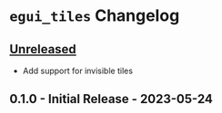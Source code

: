 # `egui_tiles` Changelog

## [Unreleased](https://github.com/rerun-io/rerun/compare/latest...HEAD)
* Add support for invisible tiles


## 0.1.0 - Initial Release - 2023-05-24
